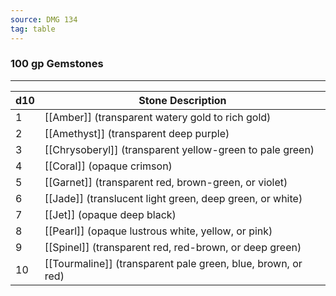 ```yaml
---
source: DMG 134
tag: table
---
```


### 100 gp Gemstones
---
|d10|Stone Description|
|----|------------|
|1|[[Amber]] (transparent watery gold to rich gold)|
|2|[[Amethyst]] (transparent deep purple)|
|3|[[Chrysoberyl]] (transparent yellow-green to pale green)|
|4|[[Coral]] (opaque crimson)|
|5|[[Garnet]] (transparent red, brown-green, or violet)|
|6|[[Jade]] (translucent light green, deep green, or white)|
|7|[[Jet]] (opaque deep black)|
|8|[[Pearl]] (opaque lustrous white, yellow, or pink)|
|9|[[Spinel]] (transparent red, red-brown, or deep green)|
|10|[[Tourmaline]] (transparent pale green, blue, brown, or red)|
